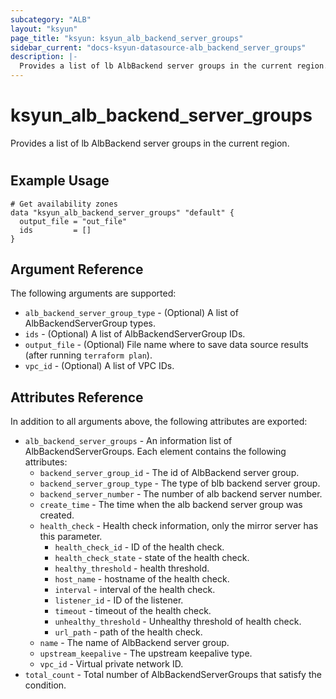 ```yaml
---
subcategory: "ALB"
layout: "ksyun"
page_title: "ksyun: ksyun_alb_backend_server_groups"
sidebar_current: "docs-ksyun-datasource-alb_backend_server_groups"
description: |-
  Provides a list of lb AlbBackend server groups in the current region.
---
```


# ksyun_alb_backend_server_groups

Provides a list of lb AlbBackend server groups in the current region.

#

## Example Usage

```hcl
# Get availability zones
data "ksyun_alb_backend_server_groups" "default" {
  output_file = "out_file"
  ids         = []
}
```

## Argument Reference

The following arguments are supported:

* `alb_backend_server_group_type` - (Optional) A list of AlbBackendServerGroup types.
* `ids` - (Optional) A list of AlbBackendServerGroup IDs.
* `output_file` - (Optional) File name where to save data source results (after running `terraform plan`).
* `vpc_id` - (Optional) A list of VPC IDs.

## Attributes Reference

In addition to all arguments above, the following attributes are exported:

* `alb_backend_server_groups` - An information list of AlbBackendServerGroups. Each element contains the following attributes:
  * `backend_server_group_id` - The id of AlbBackend server group.
  * `backend_server_group_type` - The type of blb backend server group.
  * `backend_server_number` - The number of alb backend server number.
  * `create_time` - The time when the alb backend server group was created.
  * `health_check` - Health check information, only the mirror server has this parameter.
    * `health_check_id` - ID of the health check.
    * `health_check_state` - state of the health check.
    * `healthy_threshold` - health threshold.
    * `host_name` - hostname of the health check.
    * `interval` - interval of the health check.
    * `listener_id` - ID of the listener.
    * `timeout` - timeout of the health check.
    * `unhealthy_threshold` - Unhealthy threshold of health check.
    * `url_path` - path of the health check.
  * `name` - The name of AlbBackend server group.
  * `upstream_keepalive` - The upstream keepalive type.
  * `vpc_id` - Virtual private network ID.
* `total_count` - Total number of AlbBackendServerGroups that satisfy the condition.



